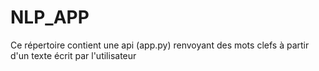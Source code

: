 # NLP_APP
Ce répertoire contient une api (app.py) renvoyant des mots clefs à partir d'un texte écrit par l'utilisateur

